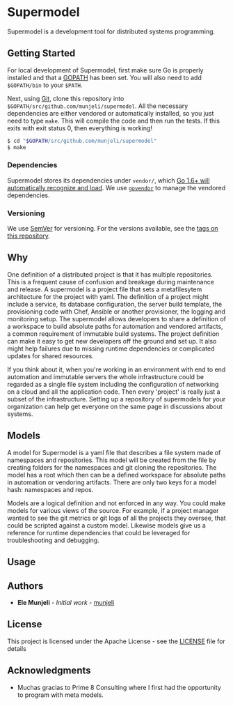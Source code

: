 # Supermodel

Supermodel is a development tool for distributed systems programming. 

## Getting Started

For local development of Supermodel, first make sure Go is properly installed and that a
[GOPATH](http://golang.org/doc/code.html#GOPATH) has been set. You will also need to add `$GOPATH/bin` to your `$PATH`.

Next, using [Git](https://git-scm.com/), clone this repository into `$GOPATH/src/github.com/munjeli/supermodel`. All the necessary dependencies are either vendored or automatically installed, so you just need to type `make`. This will compile the code and then run the tests. If this exits with exit status 0, then everything is working!

```sh
$ cd "$GOPATH/src/github.com/munjeli/supermodel"
$ make
```

### Dependencies

Supermodel stores its dependencies under `vendor/`, which [Go 1.6+ will automatically recognize and load](https://golang.org/cmd/go/#hdr-Vendor_Directories). We use [`govendor`](https://github.com/kardianos/govendor) to manage the vendored dependencies.


### Versioning

We use [SemVer](http://semver.org/) for versioning. For the versions available, see the [tags on this repository](https://github.com/munjeli/supermodel/tags). 

## Why
One definition of a distributed project is that it has multiple repositories. This is a frequent cause of confusion and breakage during maintenance and release. A supermodel is a project file that sets a metafilesytem architecture for the project with yaml. The definition of a project might include a service, its database configuration, the server build template, the provisioning code with Chef, Ansible or another provisioner, the logging and monitoring setup. The supermodel allows developers to share a definition of a workspace to build absolute paths for automation and vendored artifacts, a common requirement of immutable build systems. The project definition can make it easy to get new developers off the ground and set up. It also might help failures due to missing runtime dependencies or complicated updates for shared resources.

If you think about it, when you're working in an environment with end to end automation and immutable servers the whole infrastructure could be regarded as a single file system including the configuration of networking on a cloud and all the application code. Then every 'project' is really just a subset of the infrastructure. Setting up a repository of supermodels for your organization can help get everyone on the same page in discussions about systems. 

## Models

A model for Supermodel is a yaml file that describes a file system made of namespaces and repositories. This model will be created from the file by creating folders for the namespaces and git cloning the repositories. The model has a root which then can be a defined workspace for absolute paths in automation or vendoring artifacts. There are only two keys for a model hash: namespaces and repos.

Models are a logical definition and not enforced in any way. You could make models for various views of the source. For example, if a project manager wanted to see the git metrics or git logs of all the projects they oversee, that could be scripted against a custom model. Likewise models give us a reference for runtime dependencies that could be leveraged for troubleshooting and debugging. 

## Usage

## Authors

* **Ele Munjeli** - *Initial work* - [munjeli](https://github.com/munjeli)

## License

This project is licensed under the Apache License - see the [LICENSE](LICENSE) file for details

## Acknowledgments

* Muchas gracias to Prime 8 Consulting where I first had the opportunity to program with meta models. 

